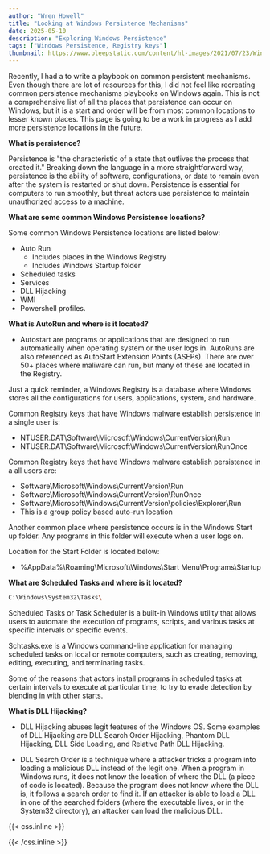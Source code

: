```yaml
---
author: "Wren Howell"
title: "Looking at Windows Persistence Mechanisms"
date: 2025-05-10
description: "Exploring Windows Persistence"
tags: ["Windows Persistence, Registry keys"]
thumbnail: https://www.bleepstatic.com/content/hl-images/2021/07/23/Windows-attack.jpg
---
```


Recently, I had a to write a playbook on common persistent mechanisms. Even though there are lot of resources for this, I did not feel like recreating common persistence mechanisms playbooks on Windows again. This is not a comprehensive list of all the places that persistence can occur on Windows, but it is a start and order will be from most common locations to lesser known places. This page is going to be a work in progress as I add more persistence locations in the future. 

**What is persistence?**

Persistence is "the characteristic of a state that outlives the process that created it."
Breaking down the language in a more straightforward way, persistence is the ability of software, configurations, or data to remain even after the system is restarted or shut down. Persistence is essential for computers to run smoothly, but threat actors use persistence to maintain unauthorized access to a machine.

**What are some common Windows Persistence locations?**

Some common Windows Persistence locations are listed below:

- Auto Run 
  - Includes places in the Windows Registry 
  - Includes Windows Startup folder
- Scheduled tasks
- Services 
- DLL Hijacking
- WMI
- Powershell profiles.


**What is AutoRun and where is it located?**

- Autostart are programs or applications that are designed to run automatically when operating system or the user logs in. AutoRuns are also referenced as  AutoStart Extension Points (ASEPs). There are over 50+ places where maliware can run, but many of these are located in the Registry. 

Just a quick reminder, a Windows Registry is a database where Windows stores all the configurations for users, applications, system, and hardware. 

Common Registry keys that have Windows malware establish persistence in a single user is: 

- NTUSER.DAT\Software\Microsoft\Windows\CurrentVersion\Run
- NTUSER.DAT\Software\Microsoft\Windows\CurrentVersion\RunOnce

Common Registry keys that have Windows malware establish persistence in a all users are: 

- Software\Microsoft\Windows\CurrentVersion\Run
- Software\Microsoft\Windows\CurrentVersion\RunOnce
- Software\Microsoft\Windows\CurrentVersion\policies\Explorer\Run
 - This is a group policy based auto-run location 

Another common place where persistence occurs is in the Windows Start up folder. Any programs in this folder will execute when a user logs on. 

Location for the Start Folder is located below:

- %AppData%\Roaming\Microsoft\Windows\Start Menu\Programs\Startup 


**What are Scheduled Tasks and where is it located?**

```bash
C:\Windows\System32\Tasks\
```
Scheduled Tasks or Task Scheduler is a built-in Windows utility that allows users to automate the execution of programs, scripts, and various tasks at specific intervals or specific events. 

Schtasks.exe is a Windows command-line application for managing scheduled tasks on local or remote computers, such as creating, removing, editing, executing, and terminating tasks. 

Some of the reasons that actors install programs in scheduled tasks at certain intervals to execute at particular time, to try to evade detection by blending in with other starts. 


**What is DLL Hijacking?**

- DLL Hijacking abuses legit features of the Windows OS. Some examples of DLL Hijacking are DLL Search Order Hijacking, Phantom DLL Hijacking, DLL Side Loading, and  Relative Path DLL Hijacking. 

- DLL Search Order is a technique where a attacker tricks a program into loading a malicious DLL instead of the legit one. When a program in Windows runs, it does not know the location of where the DLL (a piece of code is located). Because the program does not know where the DLL is, it follows a search order to find it. If an attacker is able to load a DLL in one of the searched folders (where the executable lives, or in the System32 directory), an attacker can load the malicious DLL. 


{{< css.inline >}}

<style>
.emojify {
	font-family: Apple Color Emoji, Segoe UI Emoji, NotoColorEmoji, Segoe UI Symbol, Android Emoji, EmojiSymbols;
	font-size: 2rem;
	vertical-align: middle;
}
@media screen and (max-width:650px) {
  .nowrap {
    display: block;
    margin: 25px 0;
  }
}
</style>

{{< /css.inline >}}
